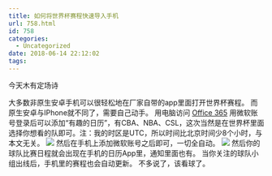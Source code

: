 ```yaml
---
title: 如何将世界杯赛程快速导入手机
url: 758.html
id: 758
categories:
  - Uncategorized
date: 2018-06-14 22:12:02
tags:
---
```


今天木有定场诗

大多数非原生安卓手机可以很轻松地在厂家自带的app里面打开世界杯赛程。 而原生安卓与IPhone就不同了，需要自己动手。 <!-- more -->用电脑访问 [Office 365](https://outlook.live.com) 用微软账号登录后可以添加“有趣的日历”，有CBA、NBA、CSL，这次当然是在世界杯里面选择你想看的队即可。注：我的时区是UTC，所以时间比北京时间少8个小时，与本文无关。
![](https://cdn.beijing2b.com/wp-content/uploads/2018/06/Jietu20180614-215734.jpg)
然后在手机上添加微软账号之后即可，一切全自动。 ![](https://cdn.beijing2b.com/wp-content/uploads/2018/06/WechatIMG1.jpeg)
然后你的球队比赛日程就会出现在手机的日历App里，通知里面也有。 当你关注的球队小组出线后，手机里的赛程也会自动更新。 不多说了，该看球了。